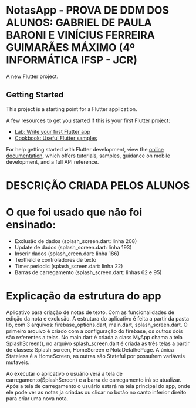 # NotasApp - PROVA DE DDM DOS ALUNOS: GABRIEL DE PAULA BARONI E VINÍCIUS FERREIRA GUIMARÃES MÁXIMO (4º INFORMÁTICA IFSP - JCR) 

A new Flutter project.

## Getting Started

This project is a starting point for a Flutter application.

A few resources to get you started if this is your first Flutter project:

- [Lab: Write your first Flutter app](https://docs.flutter.dev/get-started/codelab)
- [Cookbook: Useful Flutter samples](https://docs.flutter.dev/cookbook)

For help getting started with Flutter development, view the
[online documentation](https://docs.flutter.dev/), which offers tutorials,
samples, guidance on mobile development, and a full API reference.


# DESCRIÇÃO CRIADA PELOS ALUNOS

# O que foi usado que não foi ensinado: 
- Exclusão de dados (splash_screen.dart: linha 208)
- Update de dados (splash_screen.dart: linha 193)
- Inserir dados (splash_creen.dart: linha 186)
- Textfield e controladores de texto
- Timer.periodic (splash_screen.dart: linha 22)
- Barras de carregamento (splash_screen.dart: linhas 62 e 95)
 
# Explicação da estrutura do app
Aplicativo para criação de notas de texto. Com as funcionalidades de edição da nota e exclusão. A estrutura do aplicativo é feita a partir da pasta lib, com 3 arquivos: firebase_options.dart, main.dart, splash_screen.dart. O primeiro arquivo é criado com a configuração do firebase, os outros dois são referentes a telas. 
No main.dart é criada a class MyApp chama a tela SplashScreen(), no arquivo splash_screen.dart é criada as três telas a partir de classes: Splash_screen, HomeScreen e NotaDetalhePage. A única Stateless é a HomeScreen, as outras são Stateful por possuírem variáveis mutaveis.  



Ao executar o aplicativo o usuário verá a tela de carregamento(SplashScreen) e a barra de carregamento irá se atualizar. Após a tela de carregamento o usuário estará na tela principal do app, onde ele pode ver as notas ja criadas ou clicar no botão no canto inferior direito para criar uma nova nota.
